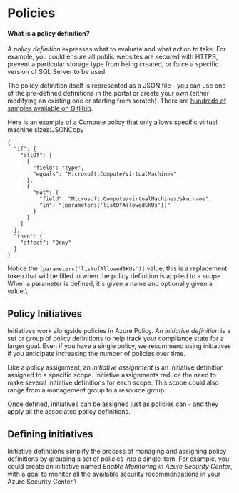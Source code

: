 # Policies

#### What is a policy definition? <a href="#what-is-a-policy-definition" id="what-is-a-policy-definition"></a>

A _policy definition_ expresses what to evaluate and what action to take. For example, you could ensure all public websites are secured with HTTPS, prevent a particular storage type from being created, or force a specific version of SQL Server to be used.

The policy definition itself is represented as a JSON file - you can use one of the pre-defined definitions in the portal or create your own (either modifying an existing one or starting from scratch). There are [hundreds of samples available on GitHub](https://github.com/Azure/azure-policy).

Here is an example of a Compute policy that only allows specific virtual machine sizes:JSONCopy

```
{
  "if": {
    "allOf": [
      {
        "field": "type",
        "equals": "Microsoft.Compute/virtualMachines"
      },
      {
        "not": {
          "field": "Microsoft.Compute/virtualMachines/sku.name",
          "in": "[parameters('listOfAllowedSKUs')]"
        }
      }
    ]
  },
  "then": {
    "effect": "Deny"
  }
}
```

Notice the `[parameters('listofAllowedSKUs')]` value; this is a replacement token that will be filled in when the policy definition is applied to a scope. When a parameter is defined, it's given a name and optionally given a value.\


## Policy Initiatives

Initiatives work alongside policies in Azure Policy. An _initiative definition_ is a set or group of policy definitions to help track your compliance state for a larger goal. Even if you have a single policy, we recommend using initiatives if you anticipate increasing the number of policies over time.

Like a policy assignment, an _initiative assignment_ is an initiative definition assigned to a specific scope. Initiative assignments reduce the need to make several initiative definitions for each scope. This scope could also range from a management group to a resource group.

Once defined, initiatives can be assigned just as policies can - and they apply all the associated policy definitions.

## Defining initiatives

Initiative definitions simplify the process of managing and assigning policy definitions by grouping a set of policies into a single item. For example, you could create an initiative named _Enable Monitoring in Azure Security Center_, with a goal to monitor all the available security recommendations in your Azure Security Center.\
